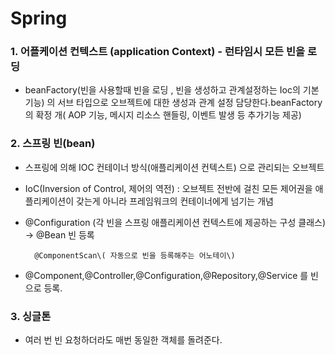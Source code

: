 # Spring

### 1. 어플케이션 컨텍스트 \(application Context\) - 런타임시 모든 빈을 로딩 

* beanFactory\(빈을 사용할때 빈을 로딩 , 빈을 생성하고 관계설정하는 Ioc의 기본기능\) 의 서브 타입으로 오브젝트에 대한 생성과 관계 설정 담당한다.beanFactory의 확정 개\( AOP 기능, 메시지 리소스 핸들링, 이벤트 발생 등 추가기능 제공\)

### 2. 스프링 빈\(bean\)

*   스프링에 의해 IOC 컨테이너 방식\(애플리케이션 컨텍스트\) 으로 관리되는 오브젝트
* IoC\(Inversion of Control, 제어의 역전\)  : 오브젝트 전반에 걸친 모든 제어권을 애플리케이션이 갖는게 아니라 프레임워크의 컨테이너에게 넘기는 개념
* @Configuration \(각 빈을 스프링 애플리케이션 컨텍스트에 제공하는 구성 클래스\) -&gt; @Bean 빈 등록

        @ComponentScan\( 자동으로 빈을 등록해주는 어노테이\)

* @Component,@Controller,@Configuration,@Repository,@Service 를 빈으로 등록.

### 3. 싱글톤

* 여러 번 빈 요청하더라도 매번 동일한 객체를 돌려준다. 

